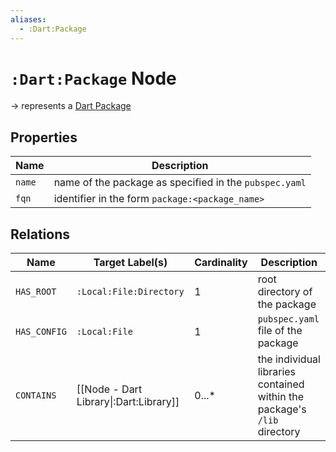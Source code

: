 ```yaml
---
aliases:
  - :Dart:Package
---
```


# `:Dart:Package` Node

-> represents a [Dart Package](https://dart.dev/tools/pub/glossary#package)

## Properties

| Name   | Description                                            |
|--------|--------------------------------------------------------|
| `name` | name of the package as specified in the `pubspec.yaml` |
| `fqn`  | identifier in the form `package:<package_name>`        |

## Relations

| Name         | Target Label(s)                        | Cardinality | Description                                                              |
|--------------|----------------------------------------|-------------|--------------------------------------------------------------------------|
| `HAS_ROOT`   | `:Local:File:Directory`                | 1           | root directory of the package                                            |
| `HAS_CONFIG` | `:Local:File`                          | 1           | `pubspec.yaml` file of the package                                       |
| `CONTAINS`   | [[Node - Dart Library\|:Dart:Library]] | 0...*       | the individual libraries contained within the package's `/lib` directory |
